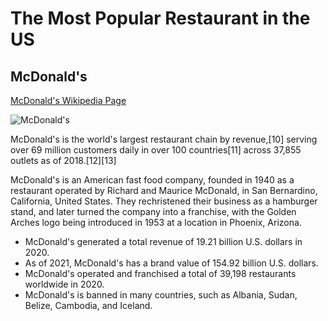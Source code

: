 # The Most Popular Restaurant in the US

## McDonald's

[McDonald's Wikipedia Page](https://en.wikipedia.org/wiki/McDonald%27s)

![McDonald's](https://upload.wikimedia.org/wikipedia/commons/thumb/3/36/McDonald%27s_Golden_Arches.svg/220px-McDonald%27s_Golden_Arches.svg.png)

McDonald's is the world's largest restaurant chain by revenue,[10] serving over 69 million customers daily in over 100 countries[11] across 37,855 outlets as of 2018.[12][13]

McDonald's is an American fast food company, founded in 1940 as a restaurant operated by Richard and Maurice McDonald, in San Bernardino, California, United States. They rechristened their business as a hamburger stand, and later turned the company into a franchise, with the Golden Arches logo being introduced in 1953 at a location in Phoenix, Arizona. 

* McDonald's generated a total revenue of 19.21 billion U.S. dollars in 2020.
* As of 2021, McDonald's has a brand value of 154.92 billion U.S. dollars.
* McDonald's operated and franchised a total of 39,198 restaurants worldwide in 2020.
* McDonald's is banned in many countries, such as Albania, Sudan, Belize, Cambodia, and Iceland. 


